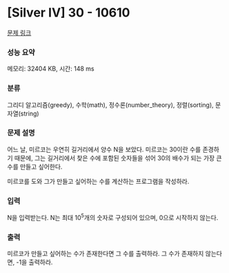 # [Silver IV] 30 - 10610 

[문제 링크](https://www.acmicpc.net/problem/10610) 

### 성능 요약

메모리: 32404 KB, 시간: 148 ms

### 분류

그리디 알고리즘(greedy), 수학(math), 정수론(number_theory), 정렬(sorting), 문자열(string)

### 문제 설명

<p>어느 날, 미르코는 우연히 길거리에서 양수 N을 보았다. 미르코는 30이란 수를 존경하기 때문에, 그는 길거리에서 찾은 수에 포함된 숫자들을 섞어 30의 배수가 되는 가장 큰 수를 만들고 싶어한다.</p>

<p>미르코를 도와 그가 만들고 싶어하는 수를 계산하는 프로그램을 작성하라.</p>

### 입력 

 <p>N을 입력받는다. N는 최대 10<sup>5</sup>개의 숫자로 구성되어 있으며, 0으로 시작하지 않는다.</p>

### 출력 

 <p>미르코가 만들고 싶어하는 수가 존재한다면 그 수를 출력하라. 그 수가 존재하지 않는다면, -1을 출력하라.</p>

